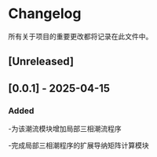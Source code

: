# Changelog

所有关于项目的重要更改都将记录在此文件中。

## [Unreleased]

## [0.0.1] - 2025-04-15

### Added

-为该潮流模块增加局部三相潮流程序

-完成局部三相潮程序的扩展导纳矩阵计算模块


